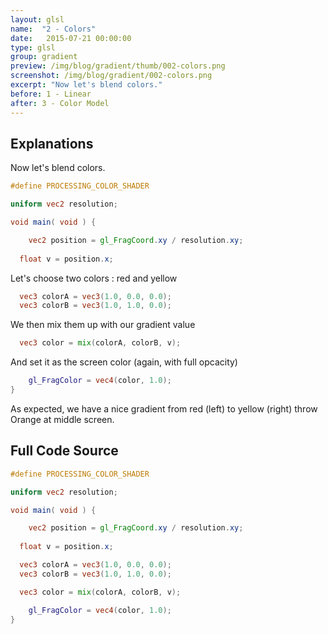 ```yaml
---
layout: glsl
name:  "2 - Colors"
date:   2015-07-21 00:00:00
type: glsl
group: gradient
preview: /img/blog/gradient/thumb/002-colors.png
screenshot: /img/blog/gradient/002-colors.png
excerpt: "Now let's blend colors."
before: 1 - Linear
after: 3 - Color Model
---
```

## Explanations

Now let's blend colors.

``` glsl
#define PROCESSING_COLOR_SHADER

uniform vec2 resolution;

void main( void ) {

	vec2 position = gl_FragCoord.xy / resolution.xy;
	
  float v = position.x;

```

Let's choose two colors : red and yellow

``` glsl
  vec3 colorA = vec3(1.0, 0.0, 0.0);
  vec3 colorB = vec3(1.0, 1.0, 0.0);

```

We then mix them up with our gradient value

``` glsl
  vec3 color = mix(colorA, colorB, v);

```

And set it as the screen color (again, with full opcacity)

``` glsl
	gl_FragColor = vec4(color, 1.0);
}
```

As expected, we have a nice gradient from red (left) to yellow (right) throw Orange at middle screen.

## Full Code Source

``` glsl
#define PROCESSING_COLOR_SHADER

uniform vec2 resolution;

void main( void ) {

	vec2 position = gl_FragCoord.xy / resolution.xy;
	
  float v = position.x;

  vec3 colorA = vec3(1.0, 0.0, 0.0);
  vec3 colorB = vec3(1.0, 1.0, 0.0);

  vec3 color = mix(colorA, colorB, v);

	gl_FragColor = vec4(color, 1.0);
}
```